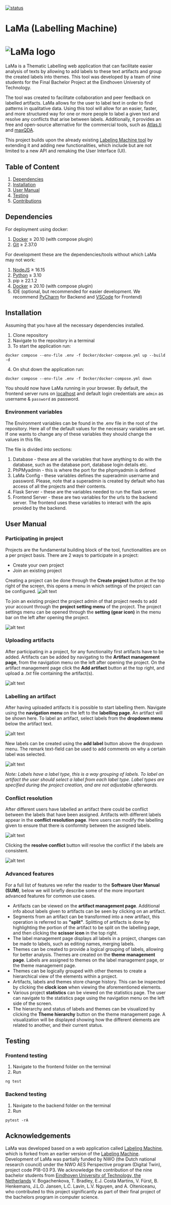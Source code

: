 [![status](https://joss.theoj.org/papers/f91f03787429efa115f1e3aa144254bc/status.svg)](https://joss.theoj.org/papers/f91f03787429efa115f1e3aa144254bc)

# LaMa (Labelling Machine)

![LaMa logo](/frontend/assets/lama_nobg.png)
===

LaMa is a Thematic Labelling web application that can facilitate easier analysis of texts by allowing to add labels to these text artifacts and group the created labels into themes. This tool was developed by a team of nine students for the Final Bachelor Project at the Eindhoven University of Technology.

The tool was created to facilitate collaboration and peer feedback on labelled artifacts. LaMa allows for the user to label text in order to find patterns in qualitative data. Using this tool will allow for an easier, faster, and more structured way for one or more people to label a given text and resolve any conflicts that arise between labels. Additionally, it provides an free and open-source alternative for the commercial tools, such as [Atlas.ti](https://atlasti.com/) and [maxQDA](https://www.maxqda.com/).

This project builds upon the already existing [Labeling Machine tool](https://github.com/muctadir/labeling-machine) by extending it and adding new functionalities, which include but are not limited to a new API and remaking the User Interface (UI).

## Table of Content

1. [Dependencies](#dependencies)
2. [Installation](#installation)
3. [User Manual](#user_manual)
4. [Testing](#testing)
5. [Contributions](#contributions)

## <a name="dependencies"></a>Dependencies

For deployment using docker:

1. [Docker](https://www.docker.com/) ≥ 20.10 (with compose plugin)
2. [Git](https://git-scm.com/) ≥ 2.37.0

For development these are the dependencies/tools without which LaMa may not work:

1. [NodeJS](https://nodejs.org/en/) ≥ 16.15
2. [Python](https://www.python.org/) ≥ 3.10
4. pip ≥ 22.1.2
5. [Docker](https://www.docker.com/) ≥ 20.10 (with compose plugin)
6. IDE (optional, but recommended for easier development. We recommend [PyCharm](https://www.jetbrains.com/pycharm) for Backend and [VSCode](https://code.visualstudio.com/) for Frontend)

## <a name="installation"></a>Installation

Assuming that you have all the necessary dependencies installed.

1. Clone repository
2. Navigate to the repository in a terminal
3. To start the application run:
```
docker compose --env-file .env -f Docker/docker-compose.yml up --build -d
```

4. On shut down the application run:
```
docker compose --env-file .env -f Docker/docker-compose.yml down
```

You should now have LaMa running in your browser. By default, the frontend server runs on [localhost](http://localhost) and default login credentials are `admin` as username & `password` as password.

### Environment variables

The Environment variables can be found in the .env file in the root of the repository. Here all of the default values for the necessary variables are set. If one wants to change any of these variables they should change the values in this file.

The file is divided into sections:

1) Database - these are all the variables that have anything to do with the database, such as the database port, database login details etc.
2) PhPMyadmin - this is where the port for the phpmyadmin is defined
3) LaMa Config -  these variables defines the superadmin username and password. Please, note that a superadmin is created by default who has access of all the projects and their contents.
4) Flask Server - these are the variables needed to run the flask server.
5) Frontend Server - these are two variables for the urls to the backend server. The frontend uses these variables to interact with the apis provided by the backend.

## <a name="user_manual"></a>User Manual

### Participating in project

Projects are the fundamental building block of the tool, functionalities are on a per project basis. There are 2 ways to participate in a project:

* Create your own project
* Join an existing project

Creating a project can be done through the **Create project** button at the top right of the screen, this opens a menu in which settings of the project can be configured.
![alt text](https://github.com/muctadir/lama/blob/main/images/home-page-user-to-create-project.png?raw=true)

To join an existing project the project admin of that project needs to add your account through the **project setting menu** of the project. The project settings menu can be opened through the **setting (gear icon)** in the menu bar on the left after opening the project.

![alt text](https://github.com/muctadir/lama/blob/main/images/add-users-button.png?raw=true)

### Uploading artifacts

After participating in a project, for any functionality first artifacts have to be added. Artifacts can be added by navigating to the **Artifact management page**, from the navigation menu on the left after opening the project. On the artifact management page click the **Add artifact** button at the top right, and upload a _.txt_ file containing the artifact(s).

![alt text](https://github.com/muctadir/lama/blob/main/images/add-button.png?raw=true)

### Labelling an artifact

After having uploaded artifacts it is possible to start labelling them. Navigate using the **navigation menu** on the left to the **labelling page**. An artifact will be shown here. To label an artifact, select labels from the **dropdown menu** below the artifact text.

![alt text](https://github.com/muctadir/lama/blob/main/images/label-type-dropdown.png?raw=true)

New labels can be created using the **add label** button above the dropdown menu. The remark text-field can be used to add comments on why a certain label was selected.

![alt text](https://github.com/muctadir/lama/blob/main/images/create-new-label.png?raw=true)

_Note: Labels have a label type, this is a way grouping of labels. To label an artifact the user should select a label from each label type. Label types are specified during the project creation, and are not adjustable afterwards._

### Conflict resolution

After different users have labelled an artifact there could be conflict between the labels that have been assigned. Artifacts with different labels appear in the **conflict resolution page**. Here users can modify the labelling given to ensure that there is conformity between the assigned labels. 

![alt text](https://github.com/muctadir/lama/blob/main/images/change-label.png?raw=true)

Clicking the **resolve conflict** button will resolve the conflict if the labels are consistent.

![alt text](https://github.com/muctadir/lama/blob/main/images/resolve-conflict.png?raw=true)

### Advanced features

For a full list of features we refer the reader to the **Software User Manual (SUM)**, below we will briefly describe some of the more important advanced features for common use cases.

* Artifacts can be viewed on the **artifact management page**. Additional info about labels given to artifacts can be seen by clicking on an artifact.
* Segments from an artifact can be transformed into a new artifact, this operation is referred to as **"split"**. Splitting of artifacts is done by highlighting the portion of the artifact to be split on the labelling page, and then clicking the **scissor icon** in the top right.
* The label management page displays all labels in a project, changes can be made to labels, such as editing names, merging labels.
* Themes can be created to provide a logical grouping of labels, allowing for better analysis. Themes are created on the **theme management page**. Labels are assigned to themes on the label management page, or the theme management page.
* Themes can be logically grouped with other themes to create a hierarchical view of the elements within a project.
* Artifacts, labels and themes store change history. This can be inspected by clicking the **clock icon** when viewing the aforementioned elements.
* Various project **statistics** can be viewed on the statistics page. The user can navigate to the statistics page using the navigation menu on the left side of the screen.
* The hierarchy and status of labels and themes can be visualized by clicking the **Theme hierarchy** button on the theme management page. A visualization will be displayed showing how the different elements are related to another, and their current status.

## <a name="testing"></a>Testing

### Frontend testing

1. Navigate to the frontend folder on the terminal
2. Run

```
ng test
```

### Backend testing

1. Navigate to the backend folder on the terminal
2. Run

```
pytest -rA
```

## <a name="contributions"></a>Acknowledgements

LaMa was developed based on a web application called [Labeling Machine](https://github.com/muctadir/labeling-machine), which is forked from an earlier version of the [Labeling Machine](https://github.com/emadpres/labeling-machine). Development of LaMa was partially funded by NWO (the Dutch national research council) under the NWO AES Perspective program (Digital Twin), project code P18-03 P3. We acknowledge the contribution of the nine bachelor students from [Eindhoven University of Technology, the Netherlands](https://www.tue.nl) V. Bogachenkova, T. Bradley, E.J. Costa Martins, V. Fürst, B. Henkemans, J.L.O. Jansen, L.C. Lavin, L.V. Nguyen, and A. Olteniceanu, who contributed to this project significantly as part of their final project of the bachelors program in computer science.
